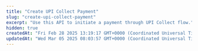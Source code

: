 ```yaml
---
title: "Create UPI Collect Payment"
slug: "create-upi-collect-payment"
excerpt: "Use this API to initiate a payment through UPI Collect flow."
hidden: true
createdAt: "Fri Feb 28 2025 13:19:17 GMT+0000 (Coordinated Universal Time)"
updatedAt: "Wed Mar 05 2025 08:03:57 GMT+0000 (Coordinated Universal Time)"
---
```

